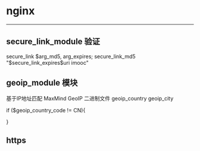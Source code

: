 # nginx
---

## secure_link_module 验证

secure_link $arg_md5, arg_expires;
secure_link_md5 "$secure_link_expires$uri imooc"

## geoip_module 模块
基于IP地址匹配 MaxMind GeoIP 二进制文件
geoip_country
geoip_city

if ($geoip_country_code != CN){
    
}

## https

